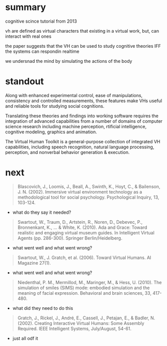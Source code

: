 
# summary

cognitive scince tutorial from 2013

vh are defined as virtual characters that existing in a virtual work, but, can interact with real ones

the paper suggests that the VH can be used to study cognitive theories IFF the systems can respondin realtime

we undersnad the mind by simulating the actions of the body

# standout

Along with enhanced experimental control, ease of manipulations, consistency and controlled measurements, these features make VHs useful and reliable tools for studying social cognitions.


Translating these theories and findings into working software requires the integration of advanced capabilities from a number of domains of computer science research including machine perception, rtificial intelligence, cognitive modeling, graphics and animation. 


The Virtual Human
Toolkit is a general-purpose collection of integrated VH
capabilities, including speech recognition, natural language
processing, perception, and nonverbal behavior generation
& execution. 

# next
	
> Blascovich, J., Loomis, J., Beall, A., Swinth, K., Hoyt, C., & Bailenson, J. N. (2002). Immersive virtual environment technology as a methodological tool for social psychology. Psychological Inquiry, 13, 103-124.

- what do they say it needed?

> Swartout, W., Traum, D., Artstein, R., Noren, D., Debevec,
> P., Bronnenkant, K., ... & White, K. (2010). Ada and
> Grace: Toward realistic and engaging virtual museum
> guides. In Intelligent Virtual Agents (pp. 286-300).
> Springer Berlin/Heidelberg.

- what went well and what went wrong?

> Swartout, W., J. Gratch, et al. (2006). Toward Virtual
> Humans. AI Magazine 27(1).

- what went well and what went wrong?


> Niedenthal, P. M., Mermillod, M., Maringer, M., & Hess,
> U. (2010). The simulation of smiles (SIMS) mode: embodied simulation and the meaning of facial expression.
> Behavioral and brain sciences, 33, 417-480.

- what did they need to do this



> Gratch, J., Rickel, J., André, E., Cassell, J., Petajan, E., &
> Badler, N. (2002). Creating Interactive Virtual Humans:
> Some Assembly Required. IEEE Intelligent Systems,
> July/August, 54-61.

- just all odf it